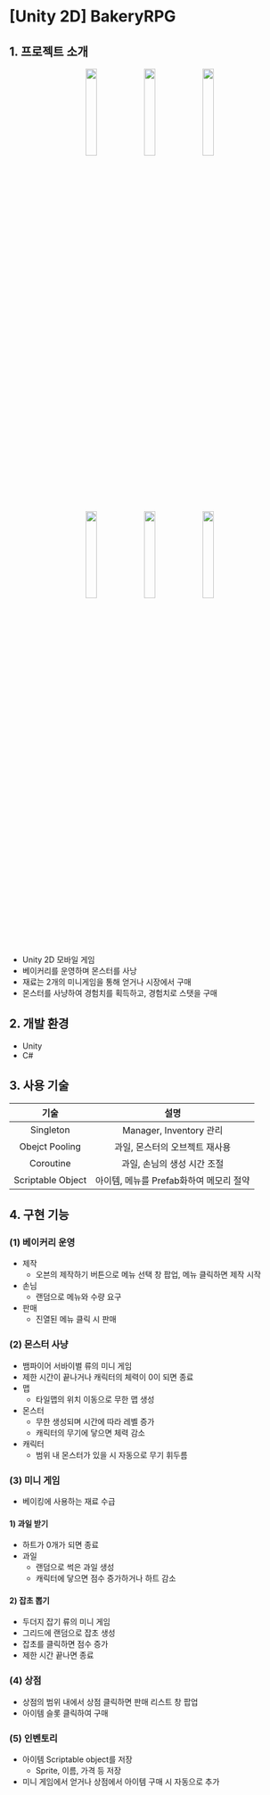 # [Unity 2D] BakeryRPG

## 1. 프로젝트 소개
<p align="center">
  <img src = "https://github.com/SeoJeong1105/BakeryRPG/assets/66478240/87290cc3-8acb-4b30-af63-09fb969e5ee9" width = "20%">
  <img src = "https://github.com/SeoJeong1105/BakeryRPG/assets/66478240/ead55f18-59df-486c-9ca3-4ec17d0b70d1" width = "20%"> 
  <img src = "https://github.com/SeoJeong1105/BakeryRPG/assets/66478240/7959a857-766d-4533-ac8d-2f51ceca4dc3" width = "20%">
</p>
<p align="center">
  <img src = "https://github.com/SeoJeong1105/BakeryRPG/assets/66478240/ec4e1fae-33de-468a-acaf-828f6ae3849d" width = "20%"> 
  <img src = "https://github.com/SeoJeong1105/BakeryRPG/assets/66478240/dc1a9028-bfbf-496c-bee6-cf4f6fa58ade" width = "20%">
  <img src = "https://github.com/SeoJeong1105/BakeryRPG/assets/66478240/a60e0626-541b-463c-b754-16adba5d8852" width = "20%">
</p>

* Unity 2D 모바일 게임
* 베이커리를 운영하며 몬스터를 사낭
* 재료는 2개의 미니게임을 통해 얻거나 시장에서 구매
* 몬스터를 사냥하여 경험치를 획득하고, 경험치로 스탯을 구매

## 2. 개발 환경
* Unity
* C#

## 3. 사용 기술
|기술|설명|
|:---------:|:-----------:|
|Singleton|Manager, Inventory 관리|
|Obejct Pooling|과일, 몬스터의 오브젝트 재사용|
|Coroutine|과일, 손님의 생성 시간 조절|
|Scriptable Object|아이템, 메뉴를 Prefab화하여 메모리 절약|
  
## 4. 구현 기능
### (1) 베이커리 운영
* 제작
  * 오븐의 제작하기 버튼으로 메뉴 선택 창 팝업, 메뉴 클릭하면 제작 시작
* 손님
  * 랜덤으로 메뉴와 수량 요구
* 판매
  * 진열된 메뉴 클릭 시 판매

### (2) 몬스터 사냥
* 뱀파이어 서바이벌 류의 미니 게임
* 제한 시간이 끝나거나 캐릭터의 체력이 0이 되면 종료
* 맵
  * 타일맵의 위치 이동으로 무한 맵 생성
* 몬스터
  * 무한 생성되며 시간에 따라 레벨 증가
  * 캐릭터의 무기에 닿으면 체력 감소
* 캐릭터
  * 범위 내 몬스터가 있을 시 자동으로 무기 휘두름
    
### (3) 미니 게임
* 베이킹에 사용하는 재료 수급
  
#### 1) 과일 받기
* 하트가 0개가 되면 종료
* 과일
  * 랜덤으로 썩은 과일 생성
  * 캐릭터에 닿으면 점수 증가하거나 하트 감소

#### 2) 잡초 뽑기
* 두더지 잡기 류의 미니 게임
* 그리드에 랜덤으로 잡초 생성
* 잡초를 클릭하면 점수 증가
* 제한 시간 끝나면 종료

### (4) 상점
* 상점의 범위 내에서 상점 클릭하면 판매 리스트 창 팝업
* 아이템 슬롯 클릭하여 구매

### (5) 인벤토리
* 아이템 Scriptable object를 저장
  * Sprite, 이름, 가격 등 저장
* 미니 게임에서 얻거나 상점에서 아이템 구매 시 자동으로 추가
